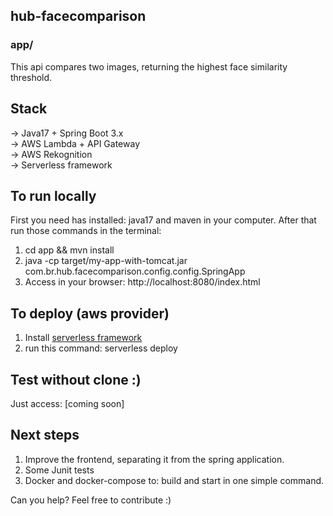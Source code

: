 ## hub-facecomparison

### app/
This api compares two images, returning the highest face similarity threshold.

## Stack
-> Java17 + Spring Boot 3.x<br />
-> AWS Lambda + API Gateway<br />
-> AWS Rekognition<br />
-> Serverless framework<br />

## To run locally
First you need has installed: java17 and maven in your computer. After that run those commands in the terminal:
1. cd app && mvn install
2. java -cp target/my-app-with-tomcat.jar com.br.hub.facecomparison.config.config.SpringApp
3. Access in your browser: http://localhost:8080/index.html

## To deploy (aws provider)
1. Install [serverless framework](https://www.serverless.com/)
2. run this command: serverless deploy

## Test without clone :)
Just access: [coming soon]

## Next steps
1. Improve the frontend, separating it from the spring application.
2. Some Junit tests
3. Docker and docker-compose to: build and start in one simple command.

Can you help? Feel free to contribute :)